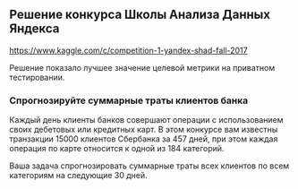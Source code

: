 ## Решение конкурса Школы Анализа Данных Яндекса

https://www.kaggle.com/c/competition-1-yandex-shad-fall-2017

Решение показало лучшее значение целевой метрики на приватном тестировании.

### Cпрогнозируйте суммарные траты клиентов банка

Каждый день клиенты банков совершают операции с использованием своих дебетовых или кредитных карт. В этом конкурсе вам известны транзакции 15000 клиентов Сбербанка за 457 дней, при этом каждая операция по карте относится к одной из 184 категорий.

Ваша задача спрогнозировать суммарные траты всех клиентов по всем категориям на следующие 30 дней.
